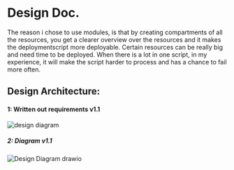 # Design Doc.

The reason i chose to use modules, is that by creating compartments of all the resources, you get a clearer overview over the resources and it makes the deploymentscript more deployable. Certain resources can be really big and need time to be deployed. When there is a lot in one script, in my experience, it will make the script harder to process and has a chance to fail more often. 

## **Design Architecture:**
#### 1: Written out requirements v1.1
![design diagram](https://user-images.githubusercontent.com/95616021/162829612-41df23f0-ac70-420a-969b-80bd7816d348.jpg)

##### 2: Diagram v1.1
![Design Diagram drawio](https://user-images.githubusercontent.com/95616021/162829802-b81c70c5-b19c-4e31-9c49-c28846db59e5.png)
